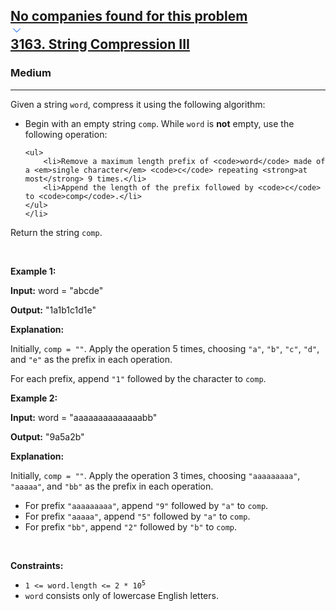 <h2><a href="https://leetcode.com/problems/string-compression-iii/"><div id="big-omega-company-tags"><div id="big-omega-topbar"><div class="companyTagsContainer" style="overflow-x: scroll; flex-wrap: nowrap;"><div class="companyTagsContainer--tag">No companies found for this problem</div></div><div class="companyTagsContainer--chevron"><div><svg version="1.1" id="icon" xmlns="http://www.w3.org/2000/svg" xmlns:xlink="http://www.w3.org/1999/xlink" x="0px" y="0px" viewBox="0 0 32 32" fill="#4087F1" xml:space="preserve" style="width: 20px;"><polygon points="16,22 6,12 7.4,10.6 16,19.2 24.6,10.6 26,12 "></polygon><rect id="_x3C_Transparent_Rectangle_x3E_" class="st0" fill="none" width="32" height="32"></rect></svg></div></div></div></div>3163. String Compression III</a></h2><h3>Medium</h3><hr><div><p>Given a string <code>word</code>, compress it using the following algorithm:</p>

<ul>
	<li>Begin with an empty string <code>comp</code>. While <code>word</code> is <strong>not</strong> empty, use the following operation:

	<ul>
		<li>Remove a maximum length prefix of <code>word</code> made of a <em>single character</em> <code>c</code> repeating <strong>at most</strong> 9 times.</li>
		<li>Append the length of the prefix followed by <code>c</code> to <code>comp</code>.</li>
	</ul>
	</li>
</ul>

<p>Return the string <code>comp</code>.</p>

<p>&nbsp;</p>
<p><strong class="example">Example 1:</strong></p>

<div class="example-block">
<p><strong>Input:</strong> <span class="example-io">word = "abcde"</span></p>

<p><strong>Output:</strong> <span class="example-io">"1a1b1c1d1e"</span></p>

<p><strong>Explanation:</strong></p>

<p>Initially, <code>comp = ""</code>. Apply the operation 5 times, choosing <code>"a"</code>, <code>"b"</code>, <code>"c"</code>, <code>"d"</code>, and <code>"e"</code> as the prefix in each operation.</p>

<p>For each prefix, append <code>"1"</code> followed by the character to <code>comp</code>.</p>
</div>

<p><strong class="example">Example 2:</strong></p>

<div class="example-block">
<p><strong>Input:</strong> <span class="example-io">word = "aaaaaaaaaaaaaabb"</span></p>

<p><strong>Output:</strong> <span class="example-io">"9a5a2b"</span></p>

<p><strong>Explanation:</strong></p>

<p>Initially, <code>comp = ""</code>. Apply the operation 3 times, choosing <code>"aaaaaaaaa"</code>, <code>"aaaaa"</code>, and <code>"bb"</code> as the prefix in each operation.</p>

<ul>
	<li>For prefix <code>"aaaaaaaaa"</code>, append <code>"9"</code> followed by <code>"a"</code> to <code>comp</code>.</li>
	<li>For prefix <code>"aaaaa"</code>, append <code>"5"</code> followed by <code>"a"</code> to <code>comp</code>.</li>
	<li>For prefix <code>"bb"</code>, append <code>"2"</code> followed by <code>"b"</code> to <code>comp</code>.</li>
</ul>
</div>

<p>&nbsp;</p>
<p><strong>Constraints:</strong></p>

<ul>
	<li><code>1 &lt;= word.length &lt;= 2 * 10<sup>5</sup></code></li>
	<li><code>word</code> consists only of lowercase English letters.</li>
</ul>
</div>